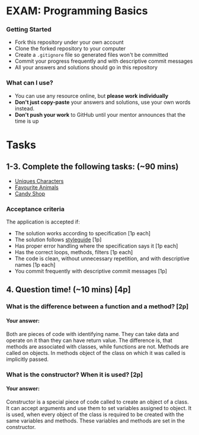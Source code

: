 # EXAM: Programming Basics

### Getting Started
 - Fork this repository under your own account
 - Clone the forked repository to your computer
 - Create a `.gitignore` file so generated files won't be committed
 - Commit your progress frequently and with descriptive commit messages
 - All your answers and solutions should go in this repository

### What can I use?
- You can use any resource online, but **please work individually**
- **Don't just copy-paste** your answers and solutions, use your own words instead.
- **Don't push your work** to GitHub until your mentor announces that the time is up


# Tasks
## 1-3. Complete the following tasks: (~90 mins)
- [Uniques Characters](uniquechars/unique_chars.py)
- [Favourite Animals](favouriteanimals/favourite_animals.py)
- [Candy Shop](candyshop/candy_shop.py)

### Acceptance criteria
The application is accepted if:
- The solution works according to specification [1p each]
- The solution follows [styleguide](https://google.github.io/styleguide/pyguide.html) [1p]
- Has proper error handling where the specification says it [1p each]
- Has the correct loops, methods, filters [1p each]
- The code is clean, without unnecessary repetition, and with descriptive names [1p each]
- You commit frequently with descriptive commit messages [1p]

## 4. Question time! (~10 mins) [4p]

###  What is the difference between a function and a method? [2p]
#### Your answer:
Both are pieces of code with identifying name. They can take data and operate on it than they can have return value. The difference is, that methods are associated with classes, while functions are not. Methods are called on objects. In methods object of the class on which it was called is implicitly passed.

### What is the constructor? When it is used? [2p]
#### Your answer:
Constructor is a special piece of code called to create an object of a class. It can accept arguments and use them to set variables assigned to object. It is used, when every object of the class is required to be created with the same variables and methods. These variables and methods are set in the constructor.
